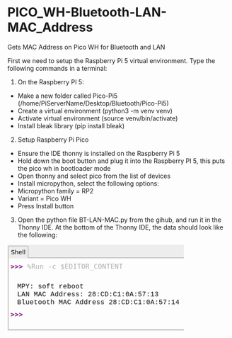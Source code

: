 # PICO_WH-Bluetooth-LAN-MAC_Address
Gets MAC Address on Pico WH for Bluetooth and LAN

First we need to setup the Raspberry Pi 5 virtual environment. Type the following commands in a terminal:
1)	On the Raspberry PI 5:
 - Make a new folder called Pico-Pi5 (/home/PiServerName/Desktop/Bluetooth/Pico-Pi5)
 - Create a virtual environment (python3 -m venv venv)
 - Activate virtual environment (source venv/bin/activate)
 - Install bleak library (pip install bleak)
2)	Setup Raspberry Pi Pico 
 - Ensure the IDE thonny is installed on the Raspberry Pi 5
 - Hold down the boot button and plug it into the Raspberry PI 5, this puts the pico wh in bootloader mode
 - Open thonny and select pico from the list of devices
 - Install micropython, select the following options:
 - Micropython family = RP2
 - Variant = Pico WH
 - Press Install button
3) Open the python file BT-LAN-MAC.py from the gihub, and run it in the Thonny IDE. At the bottom of the Thonny IDE, the data should look like the following:
   
![](https://github.com/eugenedakin/PICO_WH-Bluetooth-LAN-MAC_Address/blob/main/PicoWH-BT-LAN-ScreenGrab.png)
